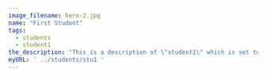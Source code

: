 ```yaml
---
image_filename: hero-2.jpg
name: "First Student"
tags:
  - students
  - student1
the_description: "This is a description of \"student1\" which is set to nothing, for the time being."
myURL: ' ../students/stu1 '
---
```

